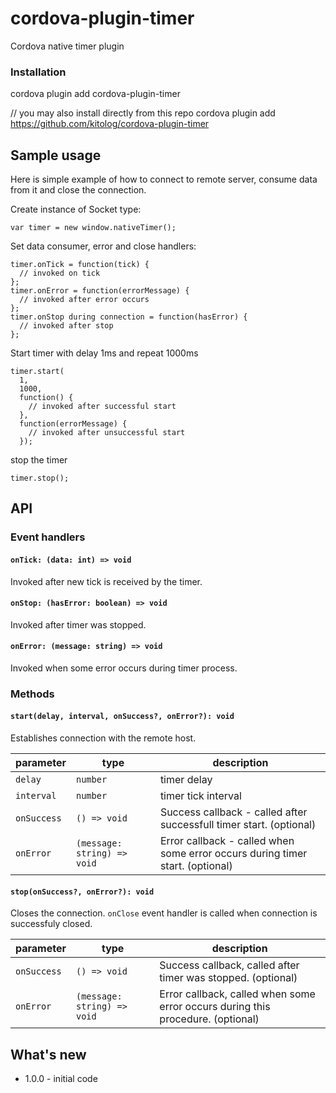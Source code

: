 cordova-plugin-timer
============================
Cordova native timer plugin

### Installation
cordova plugin add cordova-plugin-timer

// you may also install directly from this repo
cordova plugin add https://github.com/kitolog/cordova-plugin-timer
 
## Sample usage
Here is simple example of how to connect to remote server, consume data from it and close the connection.

Create instance of Socket type:
```
var timer = new window.nativeTimer();
```

Set data consumer, error and close handlers:
```
timer.onTick = function(tick) {
  // invoked on tick
};
timer.onError = function(errorMessage) {
  // invoked after error occurs
};
timer.onStop during connection = function(hasError) {
  // invoked after stop
};
```
Start timer with delay 1ms and repeat 1000ms
```
timer.start(
  1,
  1000,
  function() {
    // invoked after successful start
  },
  function(errorMessage) {
    // invoked after unsuccessful start
  });
```

stop the timer
```
timer.stop();
```

## API
### Event handlers
#### `onTick: (data: int) => void`
Invoked after new tick is received by the timer.

#### `onStop: (hasError: boolean) => void`
Invoked after timer was stopped.

#### `onError: (message: string) => void`
Invoked when some error occurs during timer process.


### Methods
#### `start(delay, interval, onSuccess?, onError?): void`
Establishes connection with the remote host.

| parameter   | type          | description |
| ----------- |-----------------------------|--------------|
| `delay`     | `number`                    | timer delay | |
| `interval`  | `number`                    | timer tick interval |
| `onSuccess` | `() => void`                | Success callback - called after successfull timer start. (optional)|
| `onError`   | `(message: string) => void` | Error callback - called when some error occurs during timer start. (optional)|


#### `stop(onSuccess?, onError?): void`
Closes the connection. `onClose` event handler is called when connection is successfuly closed.

| parameter   | type          | description |
| ----------- |-----------------------------|--------------|
| `onSuccess` | `() => void`                | Success callback, called after timer was stopped. (optional)|
| `onError`   | `(message: string) => void` | Error callback, called when some error occurs during this procedure. (optional)|



## What's new
 - 1.0.0 - initial code